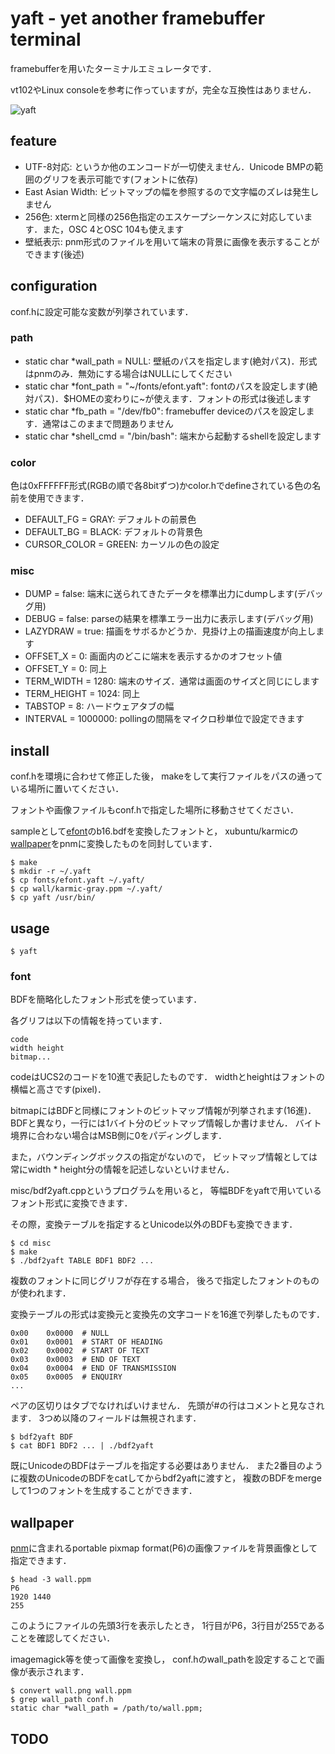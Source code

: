 # yaft - yet another framebuffer terminal

framebufferを用いたターミナルエミュレータです．

vt102やLinux consoleを参考に作っていますが，完全な互換性はありません．

![yaft]

[yaft]: https://github.com/uobikiemukot/yaft/raw/27ba1df66490b921636de13ef354149a640e9dd7/yaft.png

## feature
-	UTF-8対応:
	というか他のエンコードが一切使えません．Unicode BMPの範囲のグリフを表示可能です(フォントに依存)
-	East Asian Width:
	ビットマップの幅を参照するので文字幅のズレは発生しません
-	256色:
	xtermと同様の256色指定のエスケープシーケンスに対応しています．また，OSC 4とOSC 104も使えます
-	壁紙表示:
	pnm形式のファイルを用いて端末の背景に画像を表示することができます(後述)

## configuration
conf.hに設定可能な変数が列挙されています．

### path

-	static char *wall_path = NULL:
	壁紙のパスを指定します(絶対パス)．形式はpnmのみ．無効にする場合はNULLにしてください
-	static char *font_path = "~/fonts/efont.yaft":
	fontのパスを設定します(絶対パス)．$HOMEの変わりに~が使えます．フォントの形式は後述します
-	static char *fb_path = "/dev/fb0":
	framebuffer deviceのパスを設定します．通常はこのままで問題ありません
-	static char *shell_cmd = "/bin/bash":
	端末から起動するshellを設定します

### color
色は0xFFFFFF形式(RGBの順で各8bitずつ)かcolor.hでdefineされている色の名前を使用できます．

-	DEFAULT_FG = GRAY:
	デフォルトの前景色
-	DEFAULT_BG = BLACK:
	デフォルトの背景色
-	CURSOR_COLOR = GREEN:
	カーソルの色の設定

### misc
-	DUMP = false:
	端末に送られてきたデータを標準出力にdumpします(デバッグ用)
-	DEBUG = false:
	parseの結果を標準エラー出力に表示します(デバッグ用)
-	LAZYDRAW = true:
	描画をサボるかどうか．見掛け上の描画速度が向上します
-	OFFSET_X = 0:
	画面内のどこに端末を表示するかのオフセット値
-	OFFSET_Y = 0:
	同上
-	TERM_WIDTH = 1280:
	端末のサイズ．通常は画面のサイズと同じにします
-	TERM_HEIGHT = 1024:
	同上
-	TABSTOP = 8:
	ハードウェアタブの幅
-	INTERVAL = 1000000:
	pollingの間隔をマイクロ秒単位で設定できます

## install
conf.hを環境に合わせて修正した後，
makeをして実行ファイルをパスの通っている場所に置いてください．

フォントや画像ファイルもconf.hで指定した場所に移動させてください．

sampleとして[efont]のb16.bdfを変換したフォントと，
xubuntu/karmicの[wallpaper]をpnmに変換したものを同封しています．

~~~
$ make
$ mkdir -r ~/.yaft
$ cp fonts/efont.yaft ~/.yaft/
$ cp wall/karmic-gray.ppm ~/.yaft/
$ cp yaft /usr/bin/
~~~

[efont]: http://openlab.ring.gr.jp/efont/unicode/
[wallpaper]: https://wiki.ubuntu.com/Xubuntu/Artwork/Karmic?action=AttachFile&do=view&target=karmic-wallpaper-final.tar.gz

## usage

~~~
$ yaft
~~~

### font
BDFを簡略化したフォント形式を使っています．

各グリフは以下の情報を持っています．

	code
	width height
	bitmap...

codeはUCS2のコードを10進で表記したものです．
widthとheightはフォントの横幅と高さです(pixel)．

bitmapにはBDFと同様にフォントのビットマップ情報が列挙されます(16進)．
BDFと異なり，一行には1バイト分のビットマップ情報しか書けません．
バイト境界に合わない場合はMSB側に0をパディングします．

また，バウンディングボックスの指定がないので，
ビットマップ情報としては常にwidth * height分の情報を記述しないといけません．

misc/bdf2yaft.cppというプログラムを用いると，
等幅BDFをyaftで用いているフォント形式に変換できます．

その際，変換テーブルを指定するとUnicode以外のBDFも変換できます．

~~~
$ cd misc
$ make
$ ./bdf2yaft TABLE BDF1 BDF2 ...
~~~

複数のフォントに同じグリフが存在する場合，
後ろで指定したフォントのものが使われます．

変換テーブルの形式は変換元と変換先の文字コードを16進で列挙したものです．

~~~
0x00	0x0000  # NULL
0x01	0x0001  # START OF HEADING
0x02	0x0002  # START OF TEXT
0x03	0x0003  # END OF TEXT
0x04	0x0004  # END OF TRANSMISSION
0x05	0x0005  # ENQUIRY
...
~~~

ペアの区切りはタブでなければいけません．
先頭が#の行はコメントと見なされます．
3つめ以降のフィールドは無視されます．

~~~
$ bdf2yaft BDF
$ cat BDF1 BDF2 ... | ./bdf2yaft
~~~

既にUnicodeのBDFはテーブルを指定する必要はありません．
また2番目のように複数のUnicodeのBDFをcatしてからbdf2yaftに渡すと，
複数のBDFをmergeして1つのフォントを生成することができます．

## wallpaper
[pnm]に含まれるportable pixmap format(P6)の画像ファイルを背景画像として指定できます．

~~~
$ head -3 wall.ppm
P6
1920 1440
255
~~~

このようにファイルの先頭3行を表示したとき，
1行目がP6，3行目が255であることを確認してください．

imagemagick等を使って画像を変換し，
conf.hのwall_pathを設定することで画像が表示されます．

~~~
$ convert wall.png wall.ppm
$ grep wall_path conf.h
static char *wall_path = /path/to/wall.ppm;

~~~

[pnm]: http://ja.wikipedia.org/wiki/PNM_(%E7%94%BB%E5%83%8F%E3%83%95%E3%82%A9%E3%83%BC%E3%83%9E%E3%83%83%E3%83%88)

## TODO
